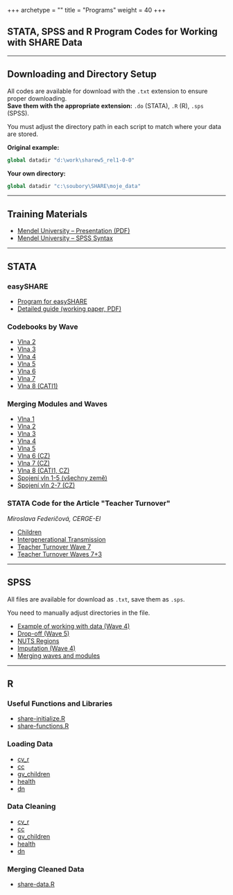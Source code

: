 +++
archetype = ""
title = "Programs"
weight = 40
+++

## STATA, SPSS and R Program Codes for Working with SHARE Data

---

## Downloading and Directory Setup

All codes are available for download with the `.txt` extension to ensure proper downloading.  
**Save them with the appropriate extension:** `.do` (STATA), `.R` (R), `.sps` (SPSS).

You must adjust the directory path in each script to match where your data are stored.

**Original example:**
```stata
global datadir "d:\work\sharew5_rel1-0-0"
```

**Your own directory:**
```stata
global datadir "c:\soubory\SHARE\moje_data"
```

---

## Training Materials

- [Mendel University – Presentation (PDF)](https://share.cerge-ei.cz/presentations/Workshop_MendelU.pdf)
- [Mendel University – SPSS Syntax](https://share.cerge-ei.cz/presentations/Syntax_MendelU1.sps.txt)

---

## STATA

### easySHARE

- [Program for easySHARE](https://share.cerge-ei.cz/programs/easySHARE_uvod.txt)
- [Detailed guide (working paper, PDF)](https://share.cerge-ei.cz/programs/WP_Series_37_2019_Gruber.pdf)

### Codebooks by Wave

- [Vlna 2](https://share.cerge-ei.cz/programs/w2_codebook.txt)
- [Vlna 3](https://share.cerge-ei.cz/programs/w3_codebook.txt)
- [Vlna 4](https://share.cerge-ei.cz/programs/w4_codebook.txt)
- [Vlna 5](https://share.cerge-ei.cz/programs/w5_codebook.txt)
- [Vlna 6](https://share.cerge-ei.cz/programs/w6_codebook.txt)
- [Vlna 7](https://share.cerge-ei.cz/programs/w7_codebook.txt)
- [Vlna 8 (CATI1)](https://share.cerge-ei.cz/programs/w8_CATI1_codebook.txt)

### Merging Modules and Waves

- [Vlna 1](https://share.cerge-ei.cz/programs/w1_data.txt)
- [Vlna 2](https://share.cerge-ei.cz/programs/w2_data.txt)
- [Vlna 3](https://share.cerge-ei.cz/programs/w3_data.txt)
- [Vlna 4](https://share.cerge-ei.cz/programs/w4_data.txt)
- [Vlna 5](https://share.cerge-ei.cz/programs/w5_data.txt)
- [Vlna 6 (CZ)](https://share.cerge-ei.cz/programs/w6_data_all.txt)
- [Vlna 7 (CZ)](https://share.cerge-ei.cz/programs/w7_data_all.txt)
- [Vlna 8 (CATI1, CZ)](https://share.cerge-ei.cz/programs/w8_data_all.txt)
- [Spojení vln 1-5 (všechny země)](https://share.cerge-ei.cz/programs/SHARE_data_all.txt)
- [Spojení vln 2-7 (CZ)](https://share.cerge-ei.cz/programs/SHARE_data_all_CZ.txt)

### STATA Code for the Article "Teacher Turnover"
*Miroslava Federičová, CERGE-EI*

- [Children](https://share.cerge-ei.cz/programs/teacher_turnover/children.do.txt)
- [Intergenerational Transmission](https://share.cerge-ei.cz/programs/teacher_turnover/intergenerational_transmission.do.txt)
- [Teacher Turnover Wave 7](https://share.cerge-ei.cz/programs/teacher_turnover/teacher_turnover_w7.do.txt)
- [Teacher Turnover Waves 7+3](https://share.cerge-ei.cz/programs/teacher_turnover/teacher_turnover_w7_w3.do.txt)

---

## SPSS

All files are available for download as `.txt`, save them as `.sps`.
 
You need to manually adjust directories in the file.

- [Example of working with data (Wave 4)](https://share.cerge-ei.cz/programs/Syntax_SPSS_priklad_prace_s_daty_w4.txt)
- [Drop-off (Wave 5)](https://share.cerge-ei.cz/programs/Syntax_SPSS_dropoff_w5.txt)
- [NUTS Regions](https://share.cerge-ei.cz/programs/Syntax_SPSS_NUTS.txt)
- [Imputation (Wave 4)](https://share.cerge-ei.cz/programs/Syntax_SPSS_imputation_w4.txt)
- [Merging waves and modules](https://share.cerge-ei.cz/programs/Spss.txt)

---

## R

### Useful Functions and Libraries

- [share-initialize.R](https://share.cerge-ei.cz/programs/share-initialize.R)
- [share-functions.R](https://share.cerge-ei.cz/programs/share-functions.R)

### Loading Data

- [cv_r](https://share.cerge-ei.cz/programs/share-data-cv_r.R)
- [cc](https://share.cerge-ei.cz/programs/share-data-cc.R)
- [gv_children](https://share.cerge-ei.cz/programs/share-data-gv_children.R)
- [health](https://share.cerge-ei.cz/programs/share-data-health.R)
- [dn](https://share.cerge-ei.cz/programs/share-data-dn.R)

### Data Cleaning

- [cv_r](https://share.cerge-ei.cz/programs/share-cv_r.R)
- [cc](https://share.cerge-ei.cz/programs/share-cc.R)
- [gv_children](https://share.cerge-ei.cz/programs/share-gv_children.R)
- [health](https://share.cerge-ei.cz/programs/share-health.R)
- [dn](https://share.cerge-ei.cz/programs/share-dn.R)

### Merging Cleaned Data

- [share-data.R](https://share.cerge-ei.cz/programs/share-data.R)
